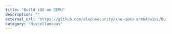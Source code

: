 ```yaml
---
title: "Build iOS on QEMU"
description: ""
external_url: "https://github.com/alephsecurity/xnu-qemu-arm64/wiki/Build-iOS-on-QEMU"
category: "Miscellaneous"
---
```

